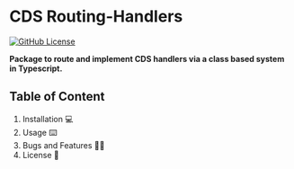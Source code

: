 # CDS Routing-Handlers

[![GitHub License](https://img.shields.io/github/license/mrbandler/cds-routing-handlers)](https://github.com/mrbandler/cds-routing-handlers/blob/master/LICENSE)

**Package to route and implement CDS handlers via a class based system in Typescript.**

## Table of Content

1. Installation 💻
2. Usage ⌨️
3. Bugs and Features 🐞💡
4. License 📃
